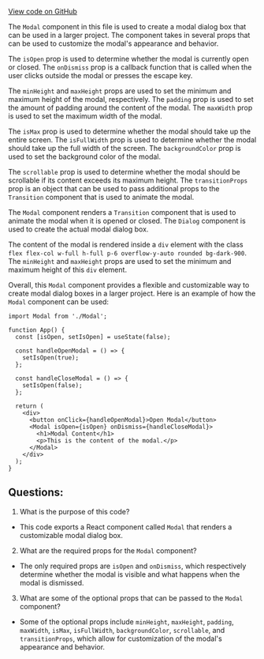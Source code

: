 [View code on GitHub](zoo-labs/zoo/blob/master/core/src/components/Modal/index.tsx)

The `Modal` component in this file is used to create a modal dialog box that can be used in a larger project. The component takes in several props that can be used to customize the modal's appearance and behavior. 

The `isOpen` prop is used to determine whether the modal is currently open or closed. The `onDismiss` prop is a callback function that is called when the user clicks outside the modal or presses the escape key. 

The `minHeight` and `maxHeight` props are used to set the minimum and maximum height of the modal, respectively. The `padding` prop is used to set the amount of padding around the content of the modal. The `maxWidth` prop is used to set the maximum width of the modal. 

The `isMax` prop is used to determine whether the modal should take up the entire screen. The `isFullWidth` prop is used to determine whether the modal should take up the full width of the screen. The `backgroundColor` prop is used to set the background color of the modal. 

The `scrollable` prop is used to determine whether the modal should be scrollable if its content exceeds its maximum height. The `transitionProps` prop is an object that can be used to pass additional props to the `Transition` component that is used to animate the modal.

The `Modal` component renders a `Transition` component that is used to animate the modal when it is opened or closed. The `Dialog` component is used to create the actual modal dialog box. 

The content of the modal is rendered inside a `div` element with the class `flex flex-col w-full h-full p-6 overflow-y-auto rounded bg-dark-900`. The `minHeight` and `maxHeight` props are used to set the minimum and maximum height of this `div` element. 

Overall, this `Modal` component provides a flexible and customizable way to create modal dialog boxes in a larger project. Here is an example of how the `Modal` component can be used:

```
import Modal from './Modal';

function App() {
  const [isOpen, setIsOpen] = useState(false);

  const handleOpenModal = () => {
    setIsOpen(true);
  };

  const handleCloseModal = () => {
    setIsOpen(false);
  };

  return (
    <div>
      <button onClick={handleOpenModal}>Open Modal</button>
      <Modal isOpen={isOpen} onDismiss={handleCloseModal}>
        <h1>Modal Content</h1>
        <p>This is the content of the modal.</p>
      </Modal>
    </div>
  );
}
```
## Questions: 
 1. What is the purpose of this code?
- This code exports a React component called `Modal` that renders a customizable modal dialog box.

2. What are the required props for the `Modal` component?
- The only required props are `isOpen` and `onDismiss`, which respectively determine whether the modal is visible and what happens when the modal is dismissed.

3. What are some of the optional props that can be passed to the `Modal` component?
- Some of the optional props include `minHeight`, `maxHeight`, `padding`, `maxWidth`, `isMax`, `isFullWidth`, `backgroundColor`, `scrollable`, and `transitionProps`, which allow for customization of the modal's appearance and behavior.